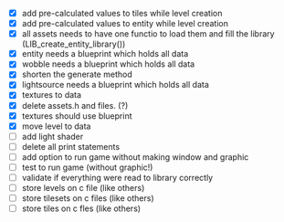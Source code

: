 - [x] add pre-calculated values to tiles while level creation
- [x] add pre-calculated values to entity while level creation
- [x] all assets needs to have one functio to load them and fill the library (LIB_create_entity_library())
- [x] entity needs a blueprint which holds all data
- [x] wobble needs a blueprint which holds all data
- [x] shorten the generate method
- [x] lightsource needs a blueprint which holds all data
- [x] textures to data
- [x] delete assets.h and files. (?)
- [x] textures should use blueprint
- [x] move level to data
- [ ] add light shader
- [ ] delete all print statements
- [ ] add option to run game without making window and graphic
- [ ] test to run game (without graphic!)
- [ ] validate if everything were read to library correctly
- [ ] store levels on c file (like others)
- [ ] store tilesets on c files (like others)
- [ ] store tiles on c fles (like others)
